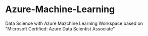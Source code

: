 # Azure-Machine-Learning

Data Science with Azure Mazchine Learning Workspace based on "Microsoft Certified: Azure Data Scientist Associate"
